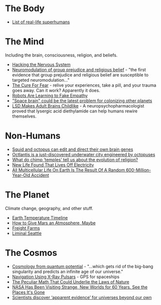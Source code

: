 <!-- TITLE: Game Fodder -->
<!-- SUBTITLE: Real-world or speculative stuff that can inspire gaming or fiction -->

# The Body
* [List of real-life superhumans](http://sapienplus.com/real-life-superhumans/)
# The Mind
Including the brain, consciousness, religion, and beliefs.

* [Hacking the Nervous System](https://digg.com/2015/hacking-the-nervous-system)
* [Neuromodulation of group prejudice and religious belief](https://academic.oup.com/scan/article/11/3/387/2375059) - "the first evidence that group prejudice and religious belief are susceptible to targeted neuromodulation..."
* [The Cure For Fear](https://newrepublic.com/article/133008/cure-fear) - relive your experiences, take a pill, and your trauma goes away. Can it work? Apparently it does.
* [Robots Are Learning to Fake Empathy](https://motherboard.vice.com/en_us/article/4xaxqp/robots-are-learning-to-fake-empathy)
* ["Space brain" could be the latest problem for colonizing other planets](https://mic.com/articles/156416/space-brain-could-be-the-latest-problem-for-colonizing-other-planets#.qjtMjcgcd)
* [LSD Makes Adult Brains Childlike](https://www.inverse.com/article/25716-lsd-brain-imaging-lysergic-acid-psychedelic-research) - A neuropsychopharmacologist proved that lysergic acid diethylamide can help humans rewire themselves.

# Non-Humans
* [Squid and octopus can edit and direct their own brain genes](https://www.newscientist.com/article/2127103-squid-and-octopus-can-edit-and-direct-their-own-brain-genes/)
* [Octlantis is a just-discovered underwater city engineered by octopuses](https://qz.com/1077632/octlantis-is-a-just-discovered-underwater-city-engineered-by-octopuses/)
* [What do chimp ‘temples’ tell us about the evolution of religion?](https://www.newscientist.com/article/2079630-what-do-chimp-temples-tell-us-about-the-evolution-of-religion/)
* [New Life Found That Lives Off Electricity](https://www.quantamagazine.org/electron-eating-microbes-found-in-odd-places-20160621)
* [All Multicellular Life On Earth Is The Result Of A Random 600-Million-Year-Old Accident](https://www.iflscience.com/plants-and-animals/were-all-result-random-600-million-year-old-mutation/)
# The Planet
Climate change, geography, and other stuff.

* [Earth Temperature Timeline](https://xkcd.com/1732/)
* [How to Give Mars an Atmosphere, Maybe](http://www.manyworlds.space/index.php/2017/03/09/how-to-give-mars-an-atmosphere-maybe/)
* [Freight Farms](https://www.freightfarms.com/faq)
* [Liminal Seattle](http://www.liminalseattle.com/)

# The Cosmos
* [Cosmology from quantum potential](https://www.sciencedirect.com/science/article/pii/S0370269314009381) - "...which gets rid of the big-bang singularity and predicts an infinite age of our universe."
* [Navigation Using X-Ray Pulsars](https://ipnpr.jpl.nasa.gov/progress_report/42-63/63F.PDF) - GPS for spaceships
* [The Peculiar Math That Could Underlie the Laws of Nature](https://www.quantamagazine.org/the-octonion-math-that-could-underpin-physics-20180720/)
* [NASA Has Been Visiting Strange, New Worlds for 60 Years. See the Places It's Gone](http://time.com/5408827/nasa-spacecraft-missions/)
* [Scientists discover ‘apparent evidence’ for universes beyond our own](https://thenextweb.com/science/2018/08/24/scientists-discover-apparent-evidence-for-universes-beyond-our-own/)
